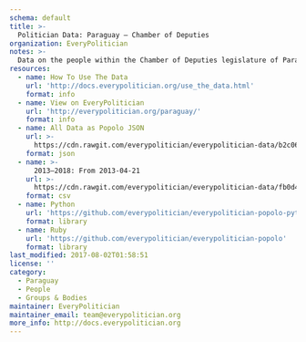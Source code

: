 ```yaml
---
schema: default
title: >-
  Politician Data: Paraguay — Chamber of Deputies
organization: EveryPolitician
notes: >-
  Data on the people within the Chamber of Deputies legislature of Paraguay.
resources:
  - name: How To Use The Data
    url: 'http://docs.everypolitician.org/use_the_data.html'
    format: info
  - name: View on EveryPolitician
    url: 'http://everypolitician.org/paraguay/'
    format: info
  - name: All Data as Popolo JSON
    url: >-
      https://cdn.rawgit.com/everypolitician/everypolitician-data/b2c06eb02151ede8c941d5ebf74ec26a3bad516e/data/Paraguay/Deputies/ep-popolo-v1.0.json
    format: json
  - name: >-
      2013–2018: From 2013-04-21
    url: >-
      https://cdn.rawgit.com/everypolitician/everypolitician-data/fb0d4b758cbbdcc96c4987a8a202ccce7348accc/data/Paraguay/Deputies/term-2013.csv
    format: csv
  - name: Python
    url: 'https://github.com/everypolitician/everypolitician-popolo-python'
    format: library
  - name: Ruby
    url: 'https://github.com/everypolitician/everypolitician-popolo'
    format: library
last_modified: 2017-08-02T01:58:51
license: ''
category:
  - Paraguay
  - People
  - Groups & Bodies
maintainer: EveryPolitician
maintainer_email: team@everypolitician.org
more_info: http://docs.everypolitician.org
---
```

